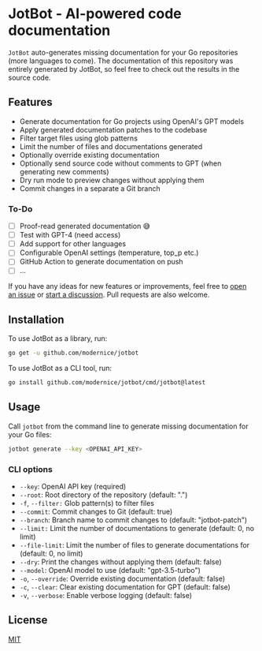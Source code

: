 # JotBot - AI-powered code documentation

`JotBot` auto-generates missing documentation for your Go repositories
(more languages to come). The documentation of this repository was entirely
generated by JotBot, so feel free to check out the results in the source code.

## Features

- Generate documentation for Go projects using OpenAI's GPT models
- Apply generated documentation patches to the codebase
- Filter target files using glob patterns
- Limit the number of files and documentations generated
- Optionally override existing documentation
- Optionally send source code without comments to GPT (when generating new comments)
- Dry run mode to preview changes without applying them
- Commit changes in a separate a Git branch

### To-Do

- [ ] Proof-read generated documentation 😅
- [ ] Test with GPT-4 (need access)
- [ ] Add support for other languages
- [ ] Configurable OpenAI settings (temperature, top_p etc.)
- [ ] GitHub Action to generate documentation on push
- [ ] ...

If you have any ideas for new features or improvements, feel free to [open an
issue](./issues) or [start a discussion](./discussions). Pull requests are also
welcome.

## Installation

To use JotBot as a library, run:

```bash
go get -u github.com/modernice/jotbot
```

To use JotBot as a CLI tool, run:

```bash
go install github.com/modernice/jotbot/cmd/jotbot@latest
```

## Usage

Call `jotbot` from the command line to generate missing documentation for your
Go files:

```bash
jotbot generate --key <OPENAI_API_KEY>
```

### CLI options

- `--key`: OpenAI API key (required)
- `--root`: Root directory of the repository (default: ".")
- `-f`, `--filter:` Glob pattern(s) to filter files
- `--commit`: Commit changes to Git (default: true)
- `--branch`: Branch name to commit changes to (default: "jotbot-patch")
- `--limit:` Limit the number of documentations to generate (default: 0, no limit)
- `--file-limit`: Limit the number of files to generate documentations for (default: 0, no limit)
- `--dry`: Print the changes without applying them (default: false)
- `--model`: OpenAI model to use (default: "gpt-3.5-turbo")
- `-o`, `--override`: Override existing documentation (default: false)
- `-c`, `--clear`: Clear existing documentation for GPT (default: false)
- `-v`, `--verbose`: Enable verbose logging (default: false)

## License

[MIT](./LICENSE)
